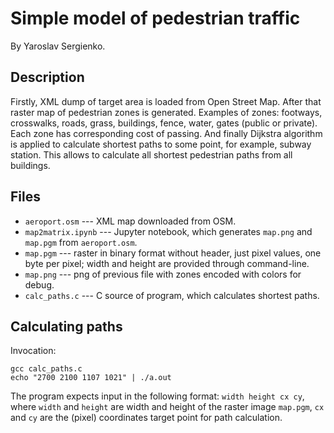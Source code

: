 # Simple model of pedestrian traffic

By Yaroslav Sergienko.

## Description

Firstly, XML dump of target area is loaded from Open Street Map. After that raster map of pedestrian zones is generated. Examples of zones: footways, crosswalks, roads, grass, buildings, fence, water, gates (public or private). Each zone has corresponding cost of passing. And finally Dijkstra algorithm is applied to calculate shortest paths to some point, for example, subway station. This allows to calculate all shortest pedestrian paths from all buildings. 

## Files

* `aeroport.osm` --- XML map downloaded from OSM.
* `map2matrix.ipynb` --- Jupyter notebook, which generates `map.png` and `map.pgm` from `aeroport.osm`.
* `map.pgm` --- raster in binary format without header, just pixel values, one byte per pixel; width and height are provided through command-line.
* `map.png` --- png of previous file with zones encoded with colors for debug.
* `calc_paths.c` --- C source of program, which calculates shortest paths.

## Calculating paths

Invocation:

```
gcc calc_paths.c
echo "2700 2100 1107 1021" | ./a.out
```

The program expects input in the following format:
`width height cx cy`, where `width` and `height` are
width and height of the raster image `map.pgm`, `cx` and `cy` are
the (pixel) coordinates target point for path calculation.

